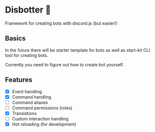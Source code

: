 # Disbotter :robot:

Framework for creating bots with discord.js (but easier!)

## Basics

In the future there will be starter template for bots as well as start-kit CLI tool for creating bots.

Currently you need to figure out how to create bot yourself.

## Features

-   [x] Event handling
-   [x] Command handling
-   [ ] Command aliases
-   [ ] Command permissions (roles)
-   [x] Translations
-   [ ] Custom interaction handling
-   [x] Hot reloading (for development)
